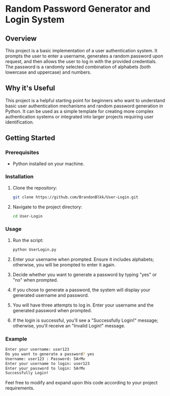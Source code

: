 # Random Password Generator and Login System

## Overview

This project is a basic implementation of a user authentication system. It prompts the user to enter a username, generates a random password upon request, and then allows the user to log in with the provided credentials. The password is a randomly selected combination of alphabets (both lowercase and uppercase) and numbers.

## Why it's Useful

This project is a helpful starting point for beginners who want to understand basic user authentication mechanisms and random password generation in Python. It can be used as a simple template for creating more complex authentication systems or integrated into larger projects requiring user identification.

## Getting Started

### Prerequisites

- Python installed on your machine.

### Installation

1. Clone the repository:

    ```bash
    git clone https://github.com/BrandonBlkk/User-Login.git
    ```

2. Navigate to the project directory:

    ```bash
    cd User-Login
    ```

### Usage

1. Run the script:

    ```bash
    python UserLogin.py
    ```

2. Enter your username when prompted. Ensure it includes alphabets; otherwise, you will be prompted to enter it again.

3. Decide whether you want to generate a password by typing "yes" or "no" when prompted.

4. If you chose to generate a password, the system will display your generated username and password.

5. You will have three attempts to log in. Enter your username and the generated password when prompted.

6. If the login is successful, you'll see a "Successfully Login!" message; otherwise, you'll receive an "Invalid Login!" message.

### Example

```bash
Enter your username: user123
Do you want to generate a password? yes
Username: user123 : Password: 5ArMv
Enter your username to login: user123
Enter your password to login: 5ArMv
Successfully Login!
```

Feel free to modify and expand upon this code according to your project requirements.
